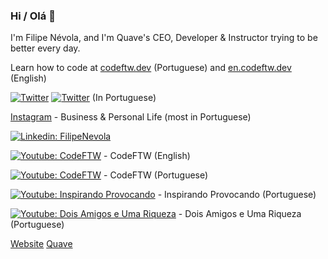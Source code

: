 ### Hi / Olá 👋

I'm Filipe Névola, and I'm Quave's CEO, Developer & Instructor trying to be better every day.

Learn how to code at [codeftw.dev](https://codeftw.dev) (Portuguese) and [en.codeftw.dev](https://en.codeftw.dev) (English)

[![Twitter](https://img.shields.io/twitter/follow/FilipeNevola?style=social)](https://twitter.com/FilipeNevola)
[![Twitter](https://img.shields.io/twitter/follow/FilipeNevolaPt?style=social)](https://twitter.com/FilipeNevolaPt) (In Portuguese)

[Instagram](https://www.instagram.com/filipenevola/) - Business & Personal Life (most in Portuguese)

[![Linkedin: FilipeNevola](https://img.shields.io/badge/-Linkedin-blue?style=flat-square&logo=Linkedin&logoColor=white&link=https://www.linkedin.com/in/FilipeNevola/)](https://www.linkedin.com/in/FilipeNevola/)

[![Youtube: CodeFTW](https://img.shields.io/badge/-Youtube-red?style=flat-square&logo=Youtube&logoColor=white&link=https://www.youtube.com/c/HowToCreateAnAppDev)](https://www.youtube.com/c/HowToCreateAnAppDev) - CodeFTW (English)

[![Youtube: CodeFTW](https://img.shields.io/badge/-Youtube-red?style=flat-square&logo=Youtube&logoColor=white&link=https://www.youtube.com/channel/UCZo_DmCzwmxMtv5Kv_dukpA)](https://www.youtube.com/channel/UCZo_DmCzwmxMtv5Kv_dukpA)  - CodeFTW (Portuguese)

[![Youtube: Inspirando Provocando](https://img.shields.io/badge/-Youtube-red?style=flat-square&logo=Youtube&logoColor=white&link=https://www.youtube.com/channel/UC4Qdgi2wJxNOQ5JQ3wJBGJw)](https://www.youtube.com/channel/UC4Qdgi2wJxNOQ5JQ3wJBGJw) - Inspirando Provocando (Portuguese)

[![Youtube: Dois Amigos e Uma Riqueza](https://img.shields.io/badge/-Youtube-red?style=flat-square&logo=Youtube&logoColor=white&link=https://www.youtube.com/channel/UCDEY__FBazZ4bcoKVhant0w)](https://www.youtube.com/channel/UCDEY__FBazZ4bcoKVhant0w) - Dois Amigos e Uma Riqueza (Portuguese)

[Website](https://www.filipenevola.com/)
[Quave](https://www.quave.dev/)
